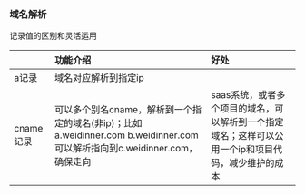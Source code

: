 ### 域名解析

记录值的区别和灵活运用

|  | 功能介绍 | 好处 |
| :--- | :--- | :--- |
| a记录 | 域名对应解析到指定ip |  |
| cname记录 | 可以多个别名cname，解析到一个指定的域名\(非ip\)；比如a.weidinner.com b.weidinner.com可以解析指向到c.weidinner.com，确保走向 | saas系统，或者多个项目的域名，可以解析到一个指定域名；这样可以公用一个ip和项目代码，减少维护的成本 |



